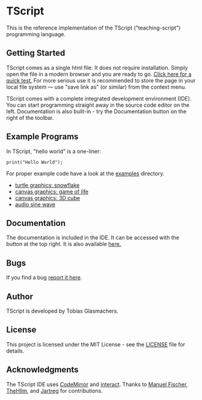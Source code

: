 # TScript

This is the reference implementation of the TScript ("teaching-script")
programming language.

## Getting Started

TScript comes as a single html file. It does not require installation.
Simply open the file in a modern browser and you are ready to go.
[Click here for a quick test.](https://tglas.github.io/tscript/)
For more serious use it is recommended to store the page in your local
file system &mdash; use "save link as" (or similar) from the context
menu.

TScript comes with a complete integrated development environment (IDE).
You can start programming straight away in the source code editor on
the left. Documentation is also built-in - try the Documentation button
on the right of the toolbar.

## Example Programs

In TScript, "hello world" is a one-liner:

```
print("Hello World");
```

For proper example code have a look at the [examples](https://github.com/TGlas/tscript/tree/master/examples)
directory.

-   [turtle graphics: snowflake](https://tglas.github.io/tscript/?run#https://raw.githubusercontent.com/TGlas/tscript/master/examples/snowflake.tscript)
-   [canvas graphics: game of life](https://tglas.github.io/tscript/?run#https://raw.githubusercontent.com/TGlas/tscript/master/examples/gameoflife.tscript)
-   [canvas graphics: 3D cube](https://tglas.github.io/tscript/?run#https://raw.githubusercontent.com/TGlas/tscript/master/examples/cube3D.tscript)
-   [audio sine wave](https://tglas.github.io/tscript/?run#https://raw.githubusercontent.com/TGlas/tscript/master/examples/audio.tscript)

## Documentation

The documentation is included in the IDE. It can be accessed with the
button at the top right. It is also available
[here.](https://tglas.github.io/tscript/?doc)

## Bugs

If you find a bug [report it here](https://github.com/TGlas/tscript/issues).

## Author

TScript is developed by Tobias Glasmachers.

## License

This project is licensed under the MIT License - see the
[LICENSE](LICENSE) file for details.

## Acknowledgments

The TScript IDE uses [CodeMirror](https://codemirror.net/)
and [interact](https://interactjs.io/).
Thanks to
[Manuel Fischer](https://github.com/manuel-fischer),
[TheHllm](https://github.com/TheHllm),
and
[Jartreg](https://github.com/Jartreg)
for contributions.
